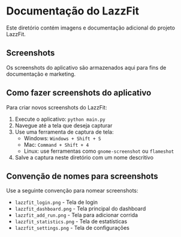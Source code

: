 # Documentação do LazzFit

Este diretório contém imagens e documentação adicional do projeto LazzFit.

## Screenshots

Os screenshots do aplicativo são armazenados aqui para fins de documentação e marketing.

## Como fazer screenshots do aplicativo

Para criar novos screenshots do LazzFit:

1. Execute o aplicativo: `python main.py`
2. Navegue até a tela que deseja capturar
3. Use uma ferramenta de captura de tela:
   - Windows: `Windows + Shift + S`
   - Mac: `Command + Shift + 4`
   - Linux: use ferramentas como `gnome-screenshot` ou `flameshot`
4. Salve a captura neste diretório com um nome descritivo

## Convenção de nomes para screenshots

Use a seguinte convenção para nomear screenshots:
- `lazzfit_login.png` - Tela de login
- `lazzfit_dashboard.png` - Tela principal do dashboard
- `lazzfit_add_run.png` - Tela para adicionar corrida
- `lazzfit_statistics.png` - Tela de estatísticas
- `lazzfit_settings.png` - Tela de configurações
